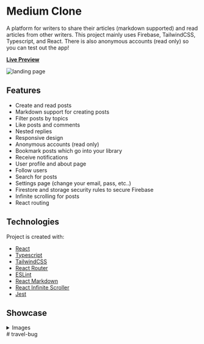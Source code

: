# Medium Clone

A platform for writers to share their articles (markdown supported) and read articles from other writers. This project mainly uses Firebase, TailwindCSS, Typescript, and React. There is also anonymous accounts (read only) so you can test out the app!

[**Live Preview**](https://sharkri.github.io/medium-clone)

![landing page](https://user-images.githubusercontent.com/95330865/227839274-359f5e69-40c4-46b9-af16-088104c0684b.png)

## Features

- Create and read posts
- Markdown support for creating posts
- Filter posts by topics
- Like posts and comments
- Nested replies
- Responsive design
- Anonymous accounts (read only)
- Bookmark posts which go into your library
- Receive notifications
- User profile and about page
- Follow users
- Search for posts
- Settings page (change your email, pass, etc..)
- Firestore and storage security rules to secure Firebase
- Infinite scrolling for posts
- React routing

## Technologies

Project is created with:

- [React](https://react.dev/)
- [Typescript](https://www.typescriptlang.org/)
- [TailwindCSS](https://v2.tailwindcss.com/docs)
- [React Router](https://reactrouter.com/)
- [ESLint](https://eslint.org/)
- [React Markdown](https://github.com/remarkjs/react-markdown)
- [React Infinite Scroller](https://github.com/danbovey/react-infinite-scroller)
- [Jest](https://jestjs.io/)

## Showcase

<details>

<summary>Images</summary>

<br />

**Sign In Modal**

![sign in modal](https://user-images.githubusercontent.com/95330865/227844714-a27c6858-1e6c-4aba-85f6-5713ce7887a5.png)

**Signed In Homepage**

![homepage](https://user-images.githubusercontent.com/95330865/227839580-31814a97-3801-42b8-9f45-4e0410a39685.png)

**Post and comments**

![post and comments](https://user-images.githubusercontent.com/95330865/227858316-52cb68f1-5d33-4399-bd0c-69f1c16bba96.png)

**Blog Markdown**

![blog markdown](https://user-images.githubusercontent.com/95330865/227844172-ba889dfa-af61-4f19-a39c-4c4303a9de27.png)

**Preview Markdown**

![preview markdown](https://user-images.githubusercontent.com/95330865/227844262-073e975a-fdac-4e5a-8825-ab728cb8830c.png)

**Publish Post**

![publish page](https://user-images.githubusercontent.com/95330865/227844795-c5410830-4b71-4a50-87eb-4f540e93f9be.png)

**Library Page**

![library page](https://user-images.githubusercontent.com/95330865/227845301-6b162b9e-449f-4620-bd9e-237ca63221b7.png)

**Profile Page**

![profile page](https://user-images.githubusercontent.com/95330865/227845391-f8ba5691-32ca-4176-b753-34c2169c8492.png)

**Settings Page**

![settings page](https://user-images.githubusercontent.com/95330865/227845614-d3b24e85-f16e-44b7-92ff-cb958d6ef887.png)

**Notifications Page**

![notifications page](https://user-images.githubusercontent.com/95330865/227845761-04759d7e-447d-4fba-9345-f8cb33ddcbfb.png)

</details>
# travel-bug
